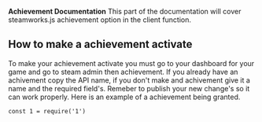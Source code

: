 **Achievement Documentation**
This part of the documentation will cover steamworks.js achievement option in the client function.
<h2>How to make a achievement activate</h2>
To make your achievement activate you must go to your dashboard for your game and go to steam admin then achievement. If you already have an achivement copy the API name, if you don't make and achivement give it a name and the required field's. Remeber to publish your new change's so it can work properly. Here is an example of a achievement being granted.

``const 1 = require('1')``
